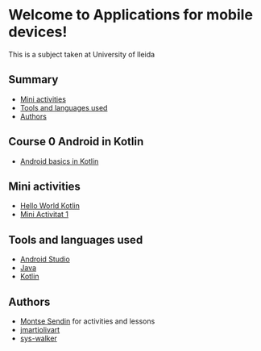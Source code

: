 # Welcome to Applications for mobile devices!

This is a subject taken at University of lleida


## Summary

  - [Mini activities](#mini-activities)
  - [Tools and languages used](#tools-and-languages-used)
  - [Authors](#authors)

## Course 0 Android in Kotlin
  - [Android basics in Kotlin](https://developer.android.com/courses/android-basics-kotlin/course) 
  
## Mini activities
* [Hello World Kotlin](https://github.com/sys-walker/eps_appsformobiledevices/tree/main/HelloAndroidKotlin) 
* [Mini Activitat 1](https://github.com/sys-walker/eps_appsformobiledevices/tree/miniactivitats/Miniactivity1)

## Tools and languages used

  - [Android Studio](https://developer.android.com/studio/intro) 
  - [Java](https://docs.oracle.com/en/java/) 
  - [Kotlin](https://kotlinlang.org/) 

## Authors
  - [Montse Sendin](https://github.com/msendin) for activities and lessons
  - [jmartiolivart](https://github.com/jmartiolivart)
  - [sys-walker](https://github.com/sys-walker)
